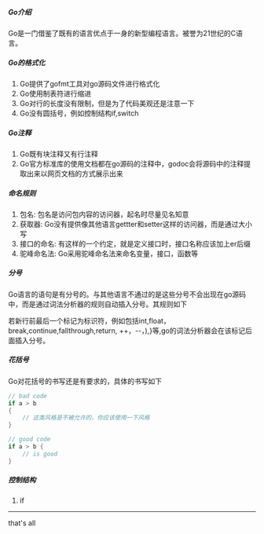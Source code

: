 ##### Go介绍

Go是一门借鉴了既有的语言优点于一身的新型编程语言。被誉为21世纪的C语言。

##### Go的格式化

1. Go提供了gofmt工具对go源码文件进行格式化
2. Go使用制表符进行缩进
3. Go对行的长度没有限制，但是为了代码美观还是注意一下
4. Go没有圆括号，例如控制结构if,switch

##### Go注释

1. Go既有块注释又有行注释
2. Go官方标准库的使用文档都在go源码的注释中，godoc会将源码中的注释提取出来以网页文档的方式展示出来

##### 命名规则

1. 包名: 包名是访问包内容的访问器，起名时尽量见名知意
2. 获取器: Go没有提供像其他语言gettter和setter这样的访问器，而是通过大小写
3. 接口的命名: 有这样的一个约定，就是定义接口时，接口名称应该加上er后缀
4. 驼峰命名法: Go采用驼峰命名法来命名变量，接口，函数等

##### 分号

Go语言的语句是有分号的。与其他语言不通过的是这些分号不会出现在go源码中，而是通过词法分析器的规则自动插入分号。其规则如下

若新行前最后一个标记为标识符，例如包括int,float，break,continue,fallthrough,return, ++，--，),}等,go的词法分析器会在该标记后面插入分号。

##### 花括号

Go对花括号的书写还是有要求的，具体的书写如下

```go
// bad code
if a > b
{
    // 这类风格是不被允许的，你应该使用一下风格
}

// good code
if a > b {
    // is good
}
```

##### 控制结构

1. if











---

that's all
